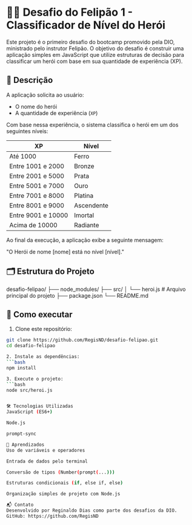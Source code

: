 # 🧙‍♂️ Desafio do Felipão 1 - Classificador de Nível do Herói

Este projeto é o primeiro desafio do bootcamp promovido pela DIO, ministrado pelo instrutor Felipão. O objetivo do desafio é construir uma aplicação simples em JavaScript que utilize estruturas de decisão para classificar um herói com base em sua quantidade de experiência (XP).


## 🧾 Descrição

A aplicação solicita ao usuário:
- O nome do herói
- A quantidade de experiência (`XP`)

Com base nessa experiência, o sistema classifica o herói em um dos seguintes níveis:

| XP                          | Nível        |
|-----------------------------|--------------|
| Até 1000                    | Ferro        |
| Entre 1001 e 2000           | Bronze       |
| Entre 2001 e 5000           | Prata        |
| Entre 5001 e 7000           | Ouro         |
| Entre 7001 e 8000           | Platina      |
| Entre 8001 e 9000           | Ascendente   |
| Entre 9001 e 10000          | Imortal      |
| Acima de 10000              | Radiante     |

Ao final da execução, a aplicação exibe a seguinte mensagem:

"O Herói de nome [nome] está no nível [nível]."


## 🗂 Estrutura do Projeto

desafio-felipao/
├── node_modules/
├── src/
│ └── heroi.js # Arquivo principal do projeto
├── package.json
└── README.md


## 🚀 Como executar

1. Clone este repositório:
```bash
git clone https://github.com/RegisND/desafio-felipao.git
cd desafio-felipao

2. Instale as dependências:
```bash
npm install

3. Execute o projeto:
```bash
node src/heroi.js


🛠 Tecnologias Utilizadas
JavaScript (ES6+)

Node.js

prompt-sync

🧠 Aprendizados
Uso de variáveis e operadores

Entrada de dados pelo terminal

Conversão de tipos (Number(prompt(...)))

Estruturas condicionais (if, else if, else)

Organização simples de projeto com Node.js

📬 Contato
Desenvolvido por Reginaldo Dias como parte dos desafios da DIO.
GitHub: https://github.com/RegisND